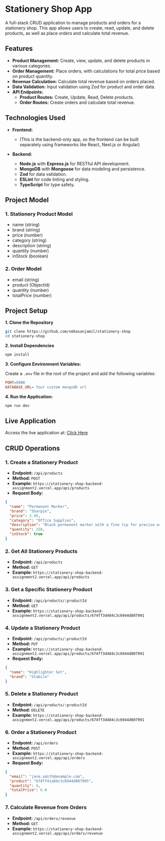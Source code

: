 # Stationery Shop App

A full-stack CRUD application to manage products and orders for a stationery shop. This app allows users to create, read, update, and delete products, as well as place orders and calculate total revenue.

## Features

- **Product Management:** Create, view, update, and delete products in various categories.
- **Order Management:** Place orders, with calculations for total price based on product quantity.
- **Revenue Calculation:** Calculate total revenue based on orders placed.
- **Data Validation:** Input validation using Zod for product and order data.
- **API Endpoints:**
  - **Product Routes:** Create, Update, Read, Delete products.
  - **Order Routes:** Create orders and calculate total revenue.

## Technologies Used

- **Frontend:**

  - (This is the backend-only app, so the frontend can be built separately using frameworks like React, Next.js or Angular)

- **Backend:**
  - **Node.js** with **Express.js** for RESTful API development.
  - **MongoDB** with **Mongoose** for data modeling and persistence.
  - **Zod** for data validation.
  - **ESLint** for code linting and styling.
  - **TypeScript** for type safety.

## Project Model

### 1. Stationery Product Model
- name (string)
- brand (string)
- price (number)
- category (string)
- description (string)
- quantity (number)
- inStock (boolean)

### 2. Order Model

- email (string)
- product (ObjectId)
- quantity (number)
- totalPrice (number)

## Project Setup

**1. Clone the Repository**

```bash
git clone https://github.com/smhasanjamil/stationery-shop
cd stationery-shop
```

**2. Install Dependencies**

```bash
npm install
```

**3. Configure Environment Variables:**

Create a `.env` file in the root of the project and add the following variables:

```makefile
PORT=5000
DATABASE_URL= Your custom mongodb url
```

**4. Run the Application:**

```bash
npm run dev
```

## Live Application

Access the live application at: [Click Here](https://stationery-shop-backend-assignment2.vercel.app/)

## CRUD Operations

### 1. Create a Stationery Product

- **Endpoint:** `/api/products`
- **Method:** `POST`
- **Example:** `https://stationery-shop-backend-assignment2.vercel.app/api/products`
- **Request Body:**

```json
{
  "name": "Permanent Marker",
  "brand": "Sharpie",
  "price": 2.49,
  "category": "Office Supplies",
  "description": "Black permanent marker with a fine tip for precise writing and marking.",
  "quantity": 250,
  "inStock": true
}
```

### 2. Get All Stationery Products

- **Endpoint:** `/api/products`
- **Method:** `GET`
- **Example:** `https://stationery-shop-backend-assignment2.vercel.app/api/products`

### 3. Get a Specific Stationery Product

- **Endpoint:** `/api/products/:productId`
- **Method:** `GET`
- **Example:** `https://stationery-shop-backend-assignment2.vercel.app/api/products/674ff3d484c3c6944d807991`

### 4. Update a Stationery Product

- **Endpoint:** `/api/products/:productId`
- **Method:** `PUT`
- **Example:** `https://stationery-shop-backend-assignment2.vercel.app/api/products/674ff3d484c3c6944d807991`
- **Request Body:**

```json
{
  "name": "Highlighter Set",
  "brand": "Stabilo"
}
```

### 5. Delete a Stationery Product

- **Endpoint:** `/api/products/:productId`
- **Method:** `DELETE`
- **Example:** `https://stationery-shop-backend-assignment2.vercel.app/api/products/674ff3d484c3c6944d807991`

### 6. Order a Stationery Product

- **Endpoint:** `/api/orders`
- **Method:** `POST`
- **Example:** `https://stationery-shop-backend-assignment2.vercel.app/api/orders`
- **Request Body:**

```json
{
  "email": "jane.smith@example.com",
  "product": "674ff41a84c3c6944d807995",
  "quantity": 4,
  "totalPrice": 6.0
}
```

### 7. Calculate Revenue from Orders

- **Endpoint:** `/api/orders/revenue`
- **Method:** `GET`
- **Example:** `https://stationery-shop-backend-assignment2.vercel.app/api/orders/revenue`
